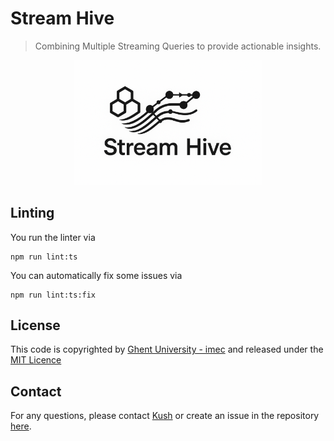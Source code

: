 # Stream Hive

> Combining Multiple Streaming Queries to provide actionable insights. 


<p align="center">
  <img src="Stream-Hive.png" alt="StreamHive" width="300"/>
</p>

## Linting

You run the linter via 
```shell
npm run lint:ts
```

You can automatically fix some issues via
```shell
npm run lint:ts:fix
```

## License

This code is copyrighted by [Ghent University - imec](https://www.ugent.be/ea/idlab/en) and released under the [MIT Licence](./LICENCE) 

## Contact

For any questions, please contact [Kush](mailto:kushbisen@proton.me) or create an issue in the repository [here](https://github.com/SolidLabResearch/stream-hive/issues). 
